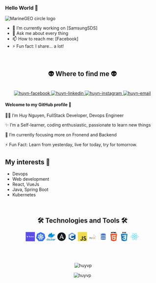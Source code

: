 ### Hello World 👋
<img src="http://studiopixel.in/wp-content/uploads/2017/11/senior-front-end-developer-openings-1.gif" alt="MarineGEO circle logo" width="60%">

- 🔭 I’m currently working on [SamsungSDS]
- 💬 Ask me about every thing
- 📫 How to reach me: [Facebook]
- ⚡ Fun fact: I share... a lot!
<br>
<h2 align="center">👽 Where to find me 👽</h2>
<br>
<div align="center">
  <a href="https://www.facebook.com/huy.nguyenvan.189/" target="blank">
    <img src="https://img.icons8.com/bubbles/100/000000/facebook-new.png" alt="huyn-facebook" />
  <a href=https://www.linkedin.com/in/huyvp/"" target="blank">
    <img src="https://img.icons8.com/bubbles/100/000000/linkedin.png" alt="huyn-linkedin" />
  </a>
  <a href="https://www.instagram.com/nvh_haui/" target="blank">
    <img src="https://img.icons8.com/bubbles/100/000000/instagram.png" alt="huyn-instagram" />
  </a>
  <a href="mailto:nvh1892kw@gmail.com" target="top">
    <img src="https://img.icons8.com/bubbles/100/000000/apple-mail.png" alt="huyn-email" />
  </a>
</div>


#### Welcome to my GitHub profile 🥰
👩‍💻 I’m Huy Nguyen, FullStack Developer, Devops Engineer

✨ I’m a Self-learner, coding enthusiastic, passionate to learn new things 

🌱 I’m currently focusing more on Fronend and Backend  

⚡ Fun Fact: Learn from yesterday, live for today, try for tomorrow.
<br/>
## My interests 💙
* Devops 
* Web development
* React, VueJs
* Java, Spring Boot
* Kubernetes
<br/>

<h2 align="center">🛠 Technologies and Tools 🛠</h2>
<div align = "center">
  <span><img height="30" src="https://raw.githubusercontent.com/github/explore/80688e429a7d4ef2fca1e82350fe8e3517d3494d/topics/terraform/terraform.png"></span>
  <span><img height="30" src="https://raw.githubusercontent.com/github/explore/01ea2a586e5da744792d0ccfce2f68b861f29301/topics/kubernetes/kubernetes.png"></span>
  <span><img height="30" src="https://raw.githubusercontent.com/github/explore/80688e429a7d4ef2fca1e82350fe8e3517d3494d/topics/docker/docker.png"></span>
  <span><img height="30" src="https://raw.githubusercontent.com/github/explore/80688e429a7d4ef2fca1e82350fe8e3517d3494d/topics/ansible/ansible.png"></span>
  <span><img height="30" src="https://raw.githubusercontent.com/github/explore/80688e429a7d4ef2fca1e82350fe8e3517d3494d/topics/c/c.png"></span>
  <span><img height="30" src="https://raw.githubusercontent.com/github/explore/80688e429a7d4ef2fca1e82350fe8e3517d3494d/topics/javascript/javascript.png"></span>
  <span><img height="30" src="https://raw.githubusercontent.com/github/explore/80688e429a7d4ef2fca1e82350fe8e3517d3494d/topics/mysql/mysql.png"></span>
  <span><img height="30" src="https://raw.githubusercontent.com/github/explore/80688e429a7d4ef2fca1e82350fe8e3517d3494d/topics/sql/sql.png"></span>
  <span><img height="30" src="https://raw.githubusercontent.com/github/explore/80688e429a7d4ef2fca1e82350fe8e3517d3494d/topics/html/html.png"></span>
  <span><img height="30" src="https://raw.githubusercontent.com/github/explore/80688e429a7d4ef2fca1e82350fe8e3517d3494d/topics/css/css.png"></span>
  <span><img height="30" src="https://raw.githubusercontent.com/github/explore/80688e429a7d4ef2fca1e82350fe8e3517d3494d/topics/react/react.png"></span>
  <br/>
  <br/>
  <br/>
  <br/>

<p>&nbsp;<img align="center" src="https://github-readme-stats.vercel.app/api?username=huyvp&&show=reviews,discussions_started,discussions_answered,prs_merged,prs_merged_percentage&theme=onedark" alt="huyvp" /></p>
<p><img align="center" src="https://github-readme-streak-stats.herokuapp.com/?user=huyvp&" alt="huyvp" /></p>
